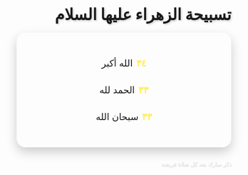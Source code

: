 <!DOCTYPE html>
<html lang="ar" dir="rtl">
<head>
  <meta charset="UTF-8">
  <title>تسبيحة الزهراء عليها السلام</title>
  <style>
    @import url('https://fonts.googleapis.com/css2?family=Amiri&display=swap');

    body {
      font-family: 'Amiri', serif;
      background: linear-gradient(to bottom, #e0c3fc, #8ec5fc);
      margin: 0;
      padding: 0;
      display: flex;
      flex-direction: column;
      align-items: center;
      justify-content: center;
      min-height: 100vh;
      color: #fff;
    }

    h1 {
      font-size: 2.5em;
      margin-bottom: 20px;
      text-shadow: 2px 2px 4px rgba(0,0,0,0.2);
    }

    .tasbih-container {
      background: rgba(255, 255, 255, 0.1);
      border: 1px solid rgba(255, 255, 255, 0.2);
      backdrop-filter: blur(10px);
      border-radius: 20px;
      padding: 30px 40px;
      box-shadow: 0 10px 25px rgba(0, 0, 0, 0.2);
      text-align: center;
      max-width: 400px;
      width: 90%;
    }

    .phrase {
      font-size: 1.5em;
      margin: 15px 0;
      background-color: rgba(255,255,255,0.2);
      padding: 10px 15px;
      border-radius: 12px;
      transition: transform 0.3s;
    }

    .phrase:hover {
      transform: scale(1.05);
    }

    .count {
      display: inline-block;
      font-weight: bold;
      color: #ffee58;
      margin-left: 8px;
    }

    footer {
      margin-top: 30px;
      font-size: 0.9em;
      color: #f0f0f0;
      text-shadow: 1px 1px 2px rgba(0,0,0,0.2);
    }
  </style>
</head>
<body>

  <h1>تسبيحة الزهراء عليها السلام</h1>

  <div class="tasbih-container">
    <div class="phrase"><span class="count">٣٤</span>الله أكبر</div>
    <div class="phrase"><span class="count">٣٣</span>الحمد لله</div>
    <div class="phrase"><span class="count">٣٣</span>سبحان الله</div>
  </div>

  <footer>ذكر مبارك بعد كل صلاة فريضة</footer>

</body>
</html>
